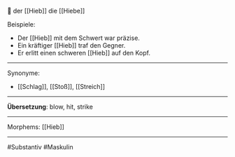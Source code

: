🔵 der [[Hieb]]
die [[Hiebe]]

Beispiele:

- Der [[Hieb]] mit dem Schwert war präzise.
- Ein kräftiger [[Hieb]] traf den Gegner.
- Er erlitt einen schweren [[Hieb]] auf den Kopf.

---
Synonyme:
- [[Schlag]], [[Stoß]], [[Streich]]

---
**Übersetzung**: blow, hit, strike

---

Morphems:
[[Hieb]]

---
#Substantiv #Maskulin